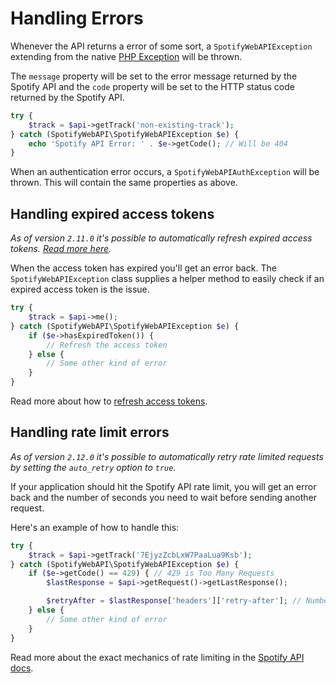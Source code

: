 # Handling Errors

Whenever the API returns a error of some sort, a `SpotifyWebAPIException` extending from the native [PHP Exception](http://php.net/manual/en/language.exceptions.php) will be thrown.

The `message` property will be set to the error message returned by the Spotify API and the `code` property will be set to the HTTP status code returned by the Spotify API.

```php
try {
    $track = $api->getTrack('non-existing-track');
} catch (SpotifyWebAPI\SpotifyWebAPIException $e) {
    echo 'Spotify API Error: ' . $e->getCode(); // Will be 404
}
```

When an authentication error occurs, a `SpotifyWebAPIAuthException` will be thrown. This will contain the same properties as above.

## Handling expired access tokens
_As of version `2.11.0` it's possible to automatically refresh expired access tokens. [Read more here](refreshing-access-tokens.md#automatically-refreshing-access-tokens)._

When the access token has expired you'll get an error back. The `SpotifyWebAPIException` class supplies a helper method to easily check if an expired access token is the issue.

```php
try {
    $track = $api->me();
} catch (SpotifyWebAPI\SpotifyWebAPIException $e) {
    if ($e->hasExpiredToken()) {
        // Refresh the access token
    } else {
        // Some other kind of error
    }
}
```

Read more about how to [refresh access tokens](refreshing-access-tokens.md).

## Handling rate limit errors
_As of version `2.12.0` it's possible to automatically retry rate limited requests by setting the `auto_retry` option to `true`._

If your application should hit the Spotify API rate limit, you will get an error back and the number of seconds you need to wait before sending another request.

Here's an example of how to handle this:

```php
try {
    $track = $api->getTrack('7EjyzZcbLxW7PaaLua9Ksb');
} catch (SpotifyWebAPI\SpotifyWebAPIException $e) {
    if ($e->getCode() == 429) { // 429 is Too Many Requests
        $lastResponse = $api->getRequest()->getLastResponse();

        $retryAfter = $lastResponse['headers']['retry-after']; // Number of seconds to wait before sending another request
    } else {
        // Some other kind of error
    }
}
```

Read more about the exact mechanics of rate limiting in the [Spotify API docs](https://developer.spotify.com/documentation/web-api/guides/rate-limits/).
